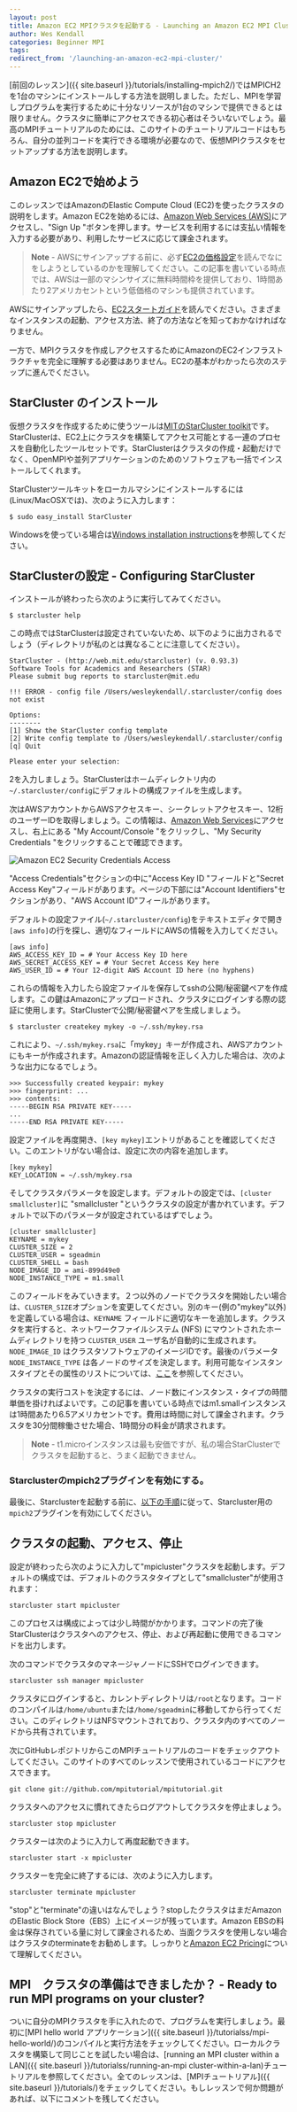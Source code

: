 ```yaml
---
layout: post
title: Amazon EC2 MPIクラスタを起動する - Launching an Amazon EC2 MPI Cluster
author: Wes Kendall
categories: Beginner MPI
tags:
redirect_from: '/launching-an-amazon-ec2-mpi-cluster/'
---
```


[前回のレッスン]({{ site.baseurl }}/tutorials/installing-mpich2/)ではMPICH2を1台のマシンにインストールしする方法を説明しました。ただし、MPIを学習しプログラムを実行するために十分なリソースが1台のマシンで提供できるとは限りません。クラスタに簡単にアクセスできる初心者はそういないでしょう。最高のMPIチュートリアルのためには、このサイトのチュートリアルコードはもちろん、自分の並列コードを実行できる環境が必要なので、仮想MPIクラスタをセットアップする方法を説明します。

## Amazon EC2で始めよう
このレッスンではAmazonのElastic Compute Cloud (EC2)を使ったクラスタの説明をします。Amazon EC2を始めるには、[Amazon Web Services (AWS)](http://aws.amazon.com/)にアクセスし、"Sign Up "ボタンを押します。サービスを利用するには支払い情報を入力する必要があり、利用したサービスに応じて課金されます。

> **Note** - AWSにサインアップする前に、必ず[EC2の価格設定](http://aws.amazon.com/ec2/pricing/)を読んでなにをしようとしているのかを理解してください。この記事を書いている時点では、AWSは一部のマシンサイズに無料時間枠を提供しており、1時間あたり2アメリカセントという低価格のマシンも提供されています。

AWSにサインアップしたら、[EC2スタートガイド](http://docs.amazonwebservices.com/AWSEC2/latest/UserGuide/EC2_GetStarted.html?r=1874)を読んでください。さまざまなインスタンスの起動、アクセス方法、終了の方法などを知っておかなければなりません。

一方で、MPIクラスタを作成しアクセスするためにAmazonのEC2インフラストラクチャを完全に理解する必要はありません。EC2の基本がわかったら次のステップに進んでください。

## StarCluster のインストール
仮想クラスタを作成するために使うツールは[MITのStarCluster toolkit](http://star.mit.edu/cluster/)です。StarClusterは、EC2上にクラスタを構築してアクセス可能とする一連のプロセスを自動化したツールセットです。StarClusterはクラスタの作成・起動だけでなく、OpenMPIや並列アプリケーションのためのソフトウェアも一括でインストールしてくれます。

StarClusterツールキットをローカルマシンにインストールするには(Linux/MacOSXでは)、次のように入力します：

```
$ sudo easy_install StarCluster
```

Windowsを使っている場合は[Windows installation instructions](http://star.mit.edu/cluster/docs/latest/installation.html#installing-on-windows)を参照してください。

## StarClusterの設定 - Configuring StarCluster
インストールが終わったら次のように実行してみてください。

```
$ starcluster help
```

この時点ではStarClusterは設定されていないため、以下のように出力されるでしょう（ディレクトリが私のとは異なることに注意してください）。

```
StarCluster - (http://web.mit.edu/starcluster) (v. 0.93.3)
Software Tools for Academics and Researchers (STAR)
Please submit bug reports to starcluster@mit.edu

!!! ERROR - config file /Users/wesleykendall/.starcluster/config does not exist

Options:
--------
[1] Show the StarCluster config template
[2] Write config template to /Users/wesleykendall/.starcluster/config
[q] Quit

Please enter your selection:
```

2を入力しましょう。StarClusterはホームディレクトリ内の `~/.starcluster/config`にデフォルトの構成ファイルを生成します。

次はAWSアカウントからAWSアクセスキー、シークレットアクセスキー、12桁のユーザーIDを取得しましょう。この情報は、[Amazon Web Services](http://aws.amazon.com/)にアクセスし、右上にある "My Account/Console "をクリックし、"My Security Credentials "をクリックすることで確認できます。

![Amazon EC2 Security Credentials Access](../security_creds.png)

"Access Credentials"セクションの中に"Access Key ID "フィールドと"Secret Access Key"フィールドがあります。ページの下部には"Account Identifiers"セクションがあり、"AWS Account ID"フィールがあります。

デフォルトの設定ファイル(`~/.starcluster/config`)をテキストエディタで開き`[aws info]`の行を探し、適切なフィールドにAWSの情報を入力してください。

```
[aws info]
AWS_ACCESS_KEY_ID = # Your Access Key ID here
AWS_SECRET_ACCESS_KEY = # Your Secret Access Key here
AWS_USER_ID = # Your 12-digit AWS Account ID here (no hyphens)
```

これらの情報を入力したら設定ファイルを保存してsshの公開/秘密鍵ペアを作成します。この鍵はAmazonにアップロードされ、クラスタにログインする際の認証に使用します。StarClusterで公開/秘密鍵ペアを生成しましょう。

```
$ starcluster createkey mykey -o ~/.ssh/mykey.rsa
```
これにより、`~/.ssh/mykey.rsa`に「mykey」キーが作成され、AWSアカウントにもキーが作成されます。Amazonの認証情報を正しく入力した場合は、次のような出力になるでしょう。

```
>>> Successfully created keypair: mykey
>>> fingerprint: ...
>>> contents:
-----BEGIN RSA PRIVATE KEY-----
...
-----END RSA PRIVATE KEY-----
```

設定ファイルを再度開き、`[key mykey]`エントリがあることを確認してください。このエントリがない場合は、設定に次の内容を追加します。

```
[key mykey]
KEY_LOCATION = ~/.ssh/mykey.rsa
```

そしてクラスタパラメータを設定します。デフォルトの設定では、`[cluster smallcluster]`に "smallcluster "というクラスタの設定が書かれています。デフォルトで以下のパラメータが設定されているはずでしょう。

```
[cluster smallcluster]
KEYNAME = mykey
CLUSTER_SIZE = 2
CLUSTER_USER = sgeadmin
CLUSTER_SHELL = bash
NODE_IMAGE_ID = ami-899d49e0
NODE_INSTANCE_TYPE = m1.small
```

このフィールドをみていきます。２つ以外のノードでクラスタを開始したい場合は、`CLUSTER_SIZE`オプションを変更してください。別のキー(例の"mykey"以外) を定義している場合は、`KEYNAME` フィールドに適切なキーを追加します。クラスタを実行すると、ネットワークファイルシステム (NFS) にマウントされたホームディレクトリを持つ `CLUSTER_USER` ユーザ名が自動的に生成されます。`NODE_IMAGE_ID` はクラスタソフトウェアのイメージIDです。最後のパラメータ `NODE_INSTANCE_TYPE` は各ノードのサイズを決定します。利用可能なインスタンスタイプとその属性のリストについては、[ここ](http://aws.amazon.com/ec2/instance-types/)を参照してください。

クラスタの実行コストを決定するには、ノード数にインスタンス・タイプの時間単価を掛ければよいです。この記事を書いている時点ではm1.smallインスタンスは1時間あたり6.5アメリカセントです。費用は時間に対して課金されます。クラスタを30分間稼働させた場合、1時間分の料金が請求されます。

> **Note** - t1.microインスタンスは最も安価ですが、私の場合StarClusterでクラスタを起動すると、うまく起動できません。

### Starclusterのmpich2プラグインを有効にする。
最後に、Starclusterを起動する前に、[以下の手順](http://star.mit.edu/cluster/docs/0.93.3/plugins/mpich2.html)に従って、Starcluster用の`mpich2`プラグインを有効にしてください。

## クラスタの起動、アクセス、停止
設定が終わったら次のように入力して"mpicluster"クラスタを起動します。デフォルトの構成では、デフォルトのクラスタタイプとして"smallcluster"が使用されます：

```
starcluster start mpicluster
```

このプロセスは構成によっては少し時間がかかります。コマンドの完了後StarClusterはクラスタへのアクセス、停止、および再起動に使用できるコマンドを出力します。

次のコマンドでクラスタのマネージャノードにSSHでログインできます。

```
starcluster ssh manager mpicluster
```

クラスタにログインすると、カレントディレクトリは`/root`となります。コードのコンパイルは`/home/ubuntu`または`/home/sgeadmin`に移動してから行ってください。このディレクトリはNFSマウントされており、クラスタ内のすべてのノードから共有されています。

次にGitHubレポジトリからこのMPIチュートリアルのコードをチェックアウトしてください。このサイトのすべてのレッスンで使用されているコードにアクセスできます。

```
git clone git://github.com/mpitutorial/mpitutorial.git
```

クラスタへのアクセスに慣れてきたらログアウトしてクラスタを停止ましょう。

```
starcluster stop mpicluster
```

クラスターは次のように入力して再度起動できます。

```
starcluster start -x mpicluster
```

クラスターを完全に終了するには、次のように入力します。

```
starcluster terminate mpicluster
```

"stop"と"terminate"の違いはなんでしょう？stopしたクラスタはまだAmazonのElastic Block Store（EBS）上にイメージが残っています。Amazon EBSの料金は保存されている量に対して課金されるため、当面クラスタを使用しない場合はクラスタのterminateをお勧めします。しっかりと[Amazon EC2 Pricing](http://aws.amazon.com/ec2/pricing/)について理解してください。

## MPI　クラスタの準備はできましたか？ - Ready to run MPI programs on your cluster?
ついに自分のMPIクラスタを手に入れたので、プログラムを実行しましょう。最初に[MPI hello world アプリケーション]({{ site.baseurl }}/tutorialss/mpi-hello-world/)のコンパイルと実行方法をチェックしてください。ローカルクラスタを構築して同じことを試したい場合は、[running an MPI cluster within a LAN]({{ site.baseurl }}/tutorialss/running-an-mpi cluster-within-a-lan)チュートリアルを参照してください。全てのレッスンは、[MPIチュートリアル]({{ site.baseurl }}/tutorials/)をチェックしてください。もしレッスンで何か問題があれば、以下にコメントを残してください。